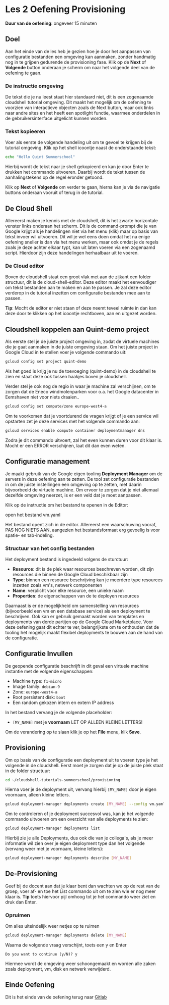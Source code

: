 # Les 2 Oefening Provisioning
<walkthrough-directive-name name="Markus Keuter">
</walkthrough-directive-name>

**Duur van de oefening**: ongeveer 15 minuten
## Doel
Aan het einde van de les heb je gezien hoe je door het aanpassen van configuratie bestanden een omgeving kan aanmaken, 
zonder handmatig nog in te grijpen gedurende de provisioning fase. Klik op de **Next** of **Volgende** button onderaan je scherm 
om naar het volgende deel van de oefening te gaan.

### De instructie omgeving
De tekst die je nu leest staat hier standaard niet, dit is een zogenaamde cloudshell tutorial omgeving. 
Dit maakt het mogelijk om de oefening te voorzien van interactieve objecten zoals de Next button, 
maar ook links naar andre sites en het heeft een spotlight functie, waarmee onderdelen in de gebruikersinterface 
uitgelicht kunnen worden.

### Tekst kopieeren
Voer als eerste de volgende handeling uit om te gevoel te krijgen bij de tutorial omgeving.
Klik op het shell icoontje <walkthrough-cloud-shell-icon></walkthrough-cloud-shell-icon> naast de onderstaande tekst:
```bash
echo "Hello Quint Summerschool"
```
Hierbij wordt de tekst naar je shell gekopieerd en kan je door Enter te drukken het commando uitvoeren. Daarbij wordt de tekst tussen
de aanhalingstekens op de regel eronder getoond.

Klik op **Next** of **Volgende** om verder te gaan, hierna kan je via de navigatie buttons onderaan vooruit of terug in de tutorial.

## De Cloud Shell
Allereerst maken je kennis met de cloudshell, dit is het zwarte horizontale venster links onderaan het scherm. 
Dit is de command-prompt die je van Google krijgt als je handelingen niet via het menu (klik) maar op basis van tekst invoer wil uitvoeren.
Dit wil je wel eens doen omdat het na enige oefening sneller is dan via het menu werken, maar ook omdat je de regels zoals je 
deze achter elkaar typt, kan uit laten voeren via een zogenaamd script. Hierdoor zijn deze handelingen herhaalbaar uit te voeren.

### De Cloud editor
Boven de cloudshell staat een groot vlak met aan de zijkant een folder structuur, dit is de cloud-shell-editor. 
Deze editor maakt het eenvoudiger om tekst bestanden aan te maken en aan te passen. 
Je zal deze editor verderop in de tutorial inzetten om configuratie bestanden mee aan te passen.

**Tip**: Mocht de editor er niet staan of deze neemt teveel ruimte in dan kan deze door 
te klikken op het icoontje <walkthrough-cloud-shell-editor-icon></walkthrough-cloud-shell-editor-icon> rechtboven, 
aan en uitgezet worden.
<walkthrough-spotlight-pointer spotlightId="devshell-web-editor-button"
                               text="Open Editor">
</walkthrough-spotlight-pointer>

## Cloudshell koppelen aan Quint-demo project 
Als eerste stel je de juiste project omgeving in, zodat de virtuele machines die je gaat aanmaken in de juiste omgeving staan. 
Om het juiste project in Google Cloud in te stellen voer je volgende commando uit:
```bash
gcloud config set project quint-demo
```
Als het goed is krijg je nu de toevoeging (quint-demo) in de cloudshell te zien en staat deze ook tussen haakjes boven je cloudshell.

Verder stel je ook nog de regio in waar je machine zal verschijnen, om te zorgen dat de Eneco windmolenparken voor 
o.a. het Google datacenter in Eemshaven niet voor niets draaien..
```bash
gcloud config set compute/zone europe-west4-a
```

Om te voorkomen dat je voortdurend de vragen krijgt of je een service wil opstarten zet je deze services met het volgende commando aan:
```bash
gcloud services enable compute container deploymentmanager dns
```
Zodra je dit commando uitvoert, zal het even kunnen duren voor dit klaar is. Mocht er een ERROR verschijnen, laat dit dan even weten.

## Configuratie management
Je maakt gebruik van de Google eigen tooling **Deployment Manager** om de servers in deze oefening aan te zetten.
De tool zet configuratie bestanden in om de juiste instellingen een omgeving op te zetten, met daarin bijvoorbeeld de virtuele machine.
Om ervoor te zorgen dat je niet allemaal dezelfde omgeving neerzet, is er een veld dat je moet aanpassen.

Klik op de instructie om het bestand te openen in de Editor:

<walkthrough-editor-open-file filePath="~/cloudshell-tutorials-summerschool/provisioning/vm.yaml">
open het bestand vm.yaml</walkthrough-editor-open-file>

Het bestand opent zich in de editor. Allereerst een waarschuwing vooraf, PAS NOG NIETS AAN, 
aangezien het bestandsformaat erg gevoelig is voor spatie- en tab-indeling.

### Structuur van het config bestanden
Het deployment bestand is ingedeeld volgens de sturctuur: 
- **Resource**: dit is de plek waar resources beschreven worden, dit zijn resources die 
binnen de Google Cloud beschikbaar zijn
- **Type**: binnen een resource beschrijving kan je meerdere type resources inzetten zoals vm's, 
netwerk componenten
- **Name**: verplicht voor elke resource, een unieke naam
- **Properties**: de eigenschappen van de te deployen resources

Daarnaast is er de mogelijkheid om samenstelling van resources (bijvoorbeeld een vm en een database 
service) als een deployment te beschrijven. Ook kan er gebruik gemaakt worden van templates en deployments van 
derde partijen op de Google Cloud Marketplace. Voor deze oefening gaat dit echter te ver, belangrijkste om te 
onthouden dat de tooling het mogelijk maakt flexibel deployments te bouwen aan de hand van de configuratie.

## Configuratie Invullen
De geopende configuratie beschrijft in dit geval een virtuele machine instantie met de volgende eigenschappen:

+ Machine type: `f1-micro`
+ Image family: `debian-9`
+ Zone: `europe-west4-a`
+ Root persistent disk: `boot`
+ Een random gekozen intern en extern IP address

In het bestand vervang je de volgende placeholder:

* `[MY_NAME]` met je **voornaam** LET OP ALLEEN KLEINE LETTERS!
 
Om de verandering op te slaan klik je op het **File** menu, klik **Save**.

## Provisioning
Om op basis van de configuratie een deployment uit te voeren type je het volgende in de cloudshell.
Eerst moet je zorgen dat je op de juiste plek staat in de folder structuur:
```bash
cd ~/cloudshell-tutorials-summerschool/provisioning
```
Hierna voer je de deployment uit, vervang hierbij `[MY_NAME]` door je eigen voornaam, alleen kleine letters.

```bash
gcloud deployment-manager deployments create [MY_NAME] --config vm.yaml
```
Om te controleren of je deployment succesvol was, kan je het volgende commando uitvoeren om een overzicht van alle deployments te zien:
```bash
gcloud deployment-manager deployments list
```
Hierbij zie je alle Deployments, dus ook die van je collega's, als je meer informatie wil zien over je eigen deployment 
type dan het volgende (vervang weer met je voornaam, kleine letters):
```bash
gcloud deployment-manager deployments describe [MY_NAME]
```

## De-Provisioning
Geef bij de docent aan dat je klaar bent dan wachten we op de rest van de groep, voer af- en toe het List commando uit om te zien wie er nog meer 
klaar is. **Tip** toets hiervoor pijl omhoog tot je het commando weer ziet en druk dan Enter.

### Opruimen
Om alles uiteindelijk weer netjes op te ruimen 
```bash
gcloud deployment-manager deployments delete [MY_NAME]
```
Waarna de volgende vraag verschijnt, toets een y en Enter

```
Do you want to continue (y/N)? y
```
Hiermee wordt de omgeving weer schoongemaakt en worden alle zaken zoals deployment, vm, disk en netwerk verwijderd.

## Einde Oefening
<walkthrough-conclusion-trophy></walkthrough-conclusion-trophy>

Dit is het einde van de oefening terug naar 
[Gitlab](https://gitlab.com/quintgroup/gemeenschappelijk-werken-met-git-en-gitlab/tree/master/Les%203)
